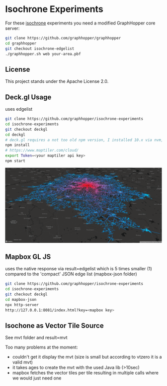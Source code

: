 # Isochrone Experiments

For these [isochrone](https://en.wikipedia.org/wiki/Isochrone_map) experiments you need a modified GraphHopper core server:

```bash
git clone https://github.com/graphhopper/graphhopper
cd graphhopper
git checkout isochrone-edgelist
./graphhopper.sh web your-area.pbf
```

## License

This project stands under the Apache License 2.0.

## Deck.gl Usage

uses edgelist

```bash
git clone https://github.com/graphhopper/isochrone-experiments
cd isochrone-experiments
git checkout deckgl
cd deckgl
# deck.gl requires a not too old npm version, I installed 10.x via nvm, then do:
npm install
# https://www.maptiler.com/cloud/
export Token=<your maptiler api key>
npm start
```

![image](./deckgl/img/isochrone-example1.png)

## Mapbox GL JS

uses the native response via result=edgelist which is 5 times smaller (1) compared to the 'compact' JSON edge list
(mapbox-json folder)

```bash
git clone https://github.com/graphhopper/isochrone-experiments
cd isochrone-experiments
git checkout deckgl
cd mapbox-json
npx http-server
http://127.0.0.1:8081/index.html?key=<mapbox key>
```

## Isochone as Vector Tile Source

See mvt folder and result=mvt

Too many problems at the moment:

 * couldn't get it display the mvt (size is small but according to vtzero it
   is a valid mvt)
 * it takes ages to create the mvt with the used Java lib (>10sec)
 * mapbox fetches the vector tiles per tile resulting in multiple calls where we would just need one